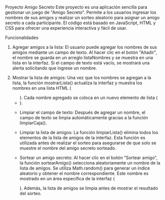 
Proyecto Amigo Secreto
Este proyecto es una aplicación sencilla para gestionar un juego de "Amigo Secreto". Permite a los usuarios ingresar los nombres de sus amigos y realizar un sorteo aleatorio para asignar un amigo secreto a cada participante. El código está basado en JavaScript, HTML y CSS para ofrecer una experiencia interactiva y fácil de usar.

Funcionalidades
1. Agregar amigos a la lista: El usuario puede agregar los nombres de sus amigos mediante un campo de texto. Al hacer clic en el botón "Añadir", el nombre se guarda en un arreglo listaNombres y se muestra en una lista en la interfaz. Si el campo de texto está vacío, se mostrará una alerta solicitando que ingrese un nombre.

2. Mostrar la lista de amigos: Una vez que los nombres se agregan a la lista, la función mostrarLista() actualiza la interfaz y muestra los nombres en una lista HTML (<ul>). Cada nombre agregado se coloca en un nuevo elemento de lista (<li>).

3. Limpiar el campo de texto: Después de agregar un nombre, el campo de texto se limpia automáticamente gracias a la función limpiarCaja().

4. Limpiar la lista de amigos: La función limpiarLista() elimina todos los elementos de la lista de amigos de la interfaz. Esta función es utilizada antes de realizar el sorteo para asegurarse de que solo se muestre el nombre del amigo secreto sorteado.

5. Sortear un amigo secreto: Al hacer clic en el botón "Sortear amigo", la función sortearAmigo() selecciona aleatoriamente un nombre de la lista de amigos. Se utiliza Math.random() para generar un índice aleatorio y obtener el nombre correspondiente. Este nombre es mostrado en un área específica de la interfaz (<div id="resultado">). Además, la lista de amigos se limpia antes de mostrar el resultado del sorteo.
